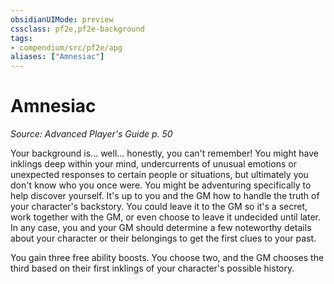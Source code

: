 ```yaml
---
obsidianUIMode: preview
cssclass: pf2e,pf2e-background
tags:
- compendium/src/pf2e/apg
aliases: ["Amnesiac"]
---
```

# Amnesiac
*Source: Advanced Player's Guide p. 50*  

Your background is... well... honestly, you can't remember! You might have inklings deep within your mind, undercurrents of unusual emotions or unexpected responses to certain people or situations, but ultimately you don't know who you once were. You might be adventuring specifically to help discover yourself. It's up to you and the GM how to handle the truth of your character's backstory. You could leave it to the GM so it's a secret, work together with the GM, or even choose to leave it undecided until later. In any case, you and your GM should determine a few noteworthy details about your character or their belongings to get the first clues to your past.

You gain three free ability boosts. You choose two, and the GM chooses the third based on their first inklings of your character's possible history.